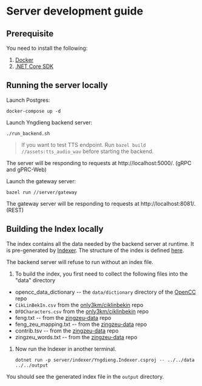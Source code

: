 # Server development guide

## Prerequisite

You need to install the following:

1. [Docker](https://docs.docker.com/get-docker/)
1. [.NET Core SDK](https://dotnet.microsoft.com/download)

## Running the server locally

Launch Postgres:

```
docker-compose up -d
```

Launch Yngdieng backend server:
```
./run_backend.sh
```

> If you want to test TTS endpoint. Run `bazel build //assets:tts_audio_wav` before starting the backend.

The server will be responding to requests at http://localhost:5000/. (gRPC and gPRC-Web)

Launch the gateway server:

```
bazel run //server/gateway
```

The gateway server will be responding to requests at http://localhost:8081/. (REST)

## Building the Index locally

The index contains all the data needed by the backend server at runtime. It 
is pre-generated by [Indexer](https://github.com/MindongLab/yngdieng/tree/master/server/indexer). The structure of the index is defined [here](https://github.com/MindongLab/yngdieng/blob/ba8fe61e3eabfc24b032e3dc08f2f56dc568f829/shared/documents.proto#L123).

The backend server will refuse to run without an index file. 

1. To build the index, you first need to collect the following files into the "data" directory

  * opencc_data_dictionary -- the `data/dictionary` directory of the [OpenCC](https://github.com/BYVoid/OpenCC) repo
  * `CikLinBekIn.csv` from the [only3km/ciklinbekin](https://github.com/only3km/ciklinbekin/blob/gh-pages/CikLinBekIn.csv) repo
  * `DFDCharacters.csv` from the [only3km/ciklinbekin](https://github.com/only3km/ciklinbekin/blob/gh-pages/DFDCharacters.csv) repo
  * feng.txt -- from the [zingzeu-data](https://github.com/ztl8702/zingzeu-data) repo
  * feng_zeu_mapping.txt -- from the [zingzeu-data](https://github.com/ztl8702/zingzeu-data) repo
  * contrib.tsv -- from the [zingzeu-data](https://github.com/ztl8702/zingzeu-data) repo
  * zingzeu_words.txt -- from the [zingzeu-data](https://github.com/ztl8702/zingzeu-data) repo

1. Now run the Indexer in another terminal.
   ```
   dotnet run -p server/indexer/Yngdieng.Indexer.csproj -- ../../data ../../output
   ```

You should see the generated index file in the `output` directory.
